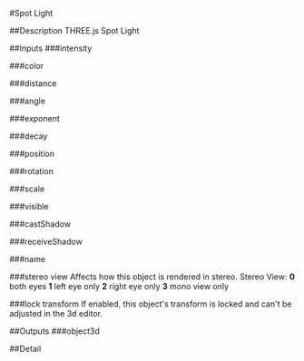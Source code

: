#Spot Light

##Description
THREE.js Spot Light

##Inputs
###intensity


###color


###distance


###angle


###exponent


###decay


###position


###rotation


###scale


###visible


###castShadow


###receiveShadow


###name


###stereo view
Affects how this object is rendered in stereo. 
Stereo View:
**0** both eyes
**1** left eye only
**2** right eye only
**3** mono view only

###lock transform
If enabled, this object's transform is locked and can't be adjusted in the 3d editor.

##Outputs
###object3d


##Detail

